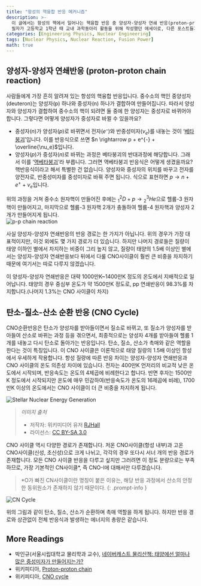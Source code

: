 ```yaml
---
title: "항성의 핵융합 반응 메커니즘"
description: >-
  이 글에서는 항성의 핵에서 일어나는 핵융합 반응 중 양성자-양성자 연쇄 반응(proton-proton chain reaction)과 탄소-질소-산소 순환 반응(CNO cycle)을 소개한다.
  필자가 고등학교 1학년 때 교내 과학동아리 활동을 위해 작성했던 에세이로, 다른 포스트들과는 달리 구어체로 작성되어 있으나 아카이빙 목적으로 당시 원문 그대로 업로드하였음을 밝힌다.
categories: [Engineering Physics, Nuclear Engineering]
tags: [Nuclear Physics, Nuclear Reaction, Fusion Power]
math: true
---
```


## 양성자-양성자 연쇄반응 (proton-proton chain reaction)
사람들에게 가장 흔히 알려져 있는 항성의 핵융합 반응입니다. 중수소의 핵인 중양성자(deuteron)는 양성자(p) 하나와 중성자(n) 하나가 결합하여 만들어집니다. 따라서 양성자와 양성자가 결합하여 중수소의 핵이 되려면 둘 중에 한 양성자는 중성자로 바뀌어야 합니다. 그렇다면 어떻게 양성자가 중성자로 바뀔 수 있을까요?

- 중성자($n$)가 양성자($p$)로 바뀌면서 전자($e⁻$)와 반중성미자($\nu_e$)를 내놓는 것이 ‘[베타붕괴](/posts/Nuclear-Stability-and-Radioactive-Decay/#음의-베타붕괴beta--decay)’입니다. 이를 반응식으로 쓰면 $n \rightarrow p + e^{-} + \overline{\nu_e}$입니다. 
- 양성자($p$)가 중성자($n$)로 바뀌는 과정은 베타붕괴의 반대과정에 해당합니다. 그래서 이를 ‘[역베타붕괴](/posts/Nuclear-Stability-and-Radioactive-Decay/#양의-베타붕괴beta-decay)’라 부릅니다. 그러면 역베타붕괴 반응식은 어떻게 생겼을까요? 핵반응식이라고 해서 특별한 건 없습니다. 양성자와 중성자의 위치를 바꾸고 전자를 양전자로, 반중성미자를 중성미자로 바꿔 주면 됩니다. 식으로 표현하면 $p \rightarrow n + e^{+} + \nu_e$입니다.

위의 과정을 거쳐 중수소 원자핵이 만들어진 후에는 $^2_1D + p \rightarrow {^3_2He}$으로 헬륨-3 원자핵이 만들어지고, 마지막으로 헬륨-3 원자핵 2개가 충돌하여 헬륨-4 원자핵과 양성자 2개가 만들어지게 됩니다.  
![p-p chain reaction](https://upload.wikimedia.org/wikipedia/commons/8/85/Fusion_in_the_Sun.svg)

사실 양성자-양성자 연쇄반응의 반응 경로는 한 가지가 아닙니다. 위의 경우가 가장 대표적이지만, 이것 외에도 몇 가지 경로가 더 있습니다. 하지만 나머지 경로들은 질량이 태양 이하인 별에서 차지하는 비중이 그리 높지 않고, 질량이 태양의 1.5배 이상인 별에서는 양성자-양성자 연쇄반응보다 뒤에서 다룰 CNO사이클이 훨씬 큰 비중을 차지하기 때문에 여기서는 따로 다루지 않겠습니다.

이 양성자-양성자 연쇄반응은 대략 1000만K~1400만K 정도의 온도에서 지배적으로 일어납니다. 태양의 경우 중심부 온도가 약 1500만K 정도로, pp 연쇄반응이 98.3%를 차지합니다.(나머지 1.3%는 CNO 사이클이 차지)

## 탄소-질소-산소 순환 반응 (CNO Cycle)
CNO순환반응은 탄소가 양성자를 받아들이면서 질소로 바뀌고, 또 질소가 양성자를 받아들여 산소로 바뀌는 과정 등을 겪으면서, 최종적으로는 양성자 4개를 받아들여 헬륨 1개를 내놓고 다시 탄소로 돌아가는 반응입니다. 탄소, 질소, 산소가 촉매와 같은 역할을 한다는 것이 특징입니다. 이 CNO 사이클은 이론적으로 태양 질량의 1.5배 이상인 항성에서 우세하게 작용합니다. 항성 질량에 따른 반응 차이는 양성자-양성자 연쇄반응과 CNO 사이클의 온도 의존성 차이에 있습니다. 전자는 400만K 언저리의 비교적 낮은 온도에서 시작되며, 반응속도는 온도의 4제곱에 비례한다고 합니다. 반면 후자는 1500만K 정도에서 시작되지만 온도에 매우 민감하여(반응속도가 온도의 16제곱에 비례), 1700만K 이상의 온도에서는 CNO 사이클이 더 큰 비중을 차지하게 됩니다.

![Stellar Nuclear Energy Generation](https://upload.wikimedia.org/wikipedia/commons/5/5b/Nuclear_energy_generation.svg)
> *이미지 출처*
> - 저작자: 위키미디어 유저 [RJHall](https://commons.wikimedia.org/wiki/User:RJHall)
> - 라이선스: [CC BY-SA 3.0](https://creativecommons.org/licenses/by-sa/3.0/)

CNO 사이클 역시 다양한 경로가 존재합니다. 저온 CNO사이클(항성 내부)과 고온 CNO사이클(신성, 초신성)으로 크게 나뉘고, 각각의 경우 또다시 서너 개의 반응 경로가 존재합니다. 모든 CNO 사이클 반응을 다루고 싶지만 그러려면 이 정도 분량으로는 부족하므로, 가장 기본적인 CN사이클*, 즉 CNO-I에 대해서만 다루겠습니다.

> *O가 빠진 CN사이클이란 명칭이 붙은 이유는, 해당 반응 과정에서 산소의 안정한 동위원소가 존재하지 않기 때문이다.
{: .prompt-info }

![CN Cycle](https://upload.wikimedia.org/wikipedia/commons/2/21/CNO_Cycle.svg)

위의 그림과 같이 탄소, 질소, 산소가 순환하며 촉매 역할을 하게 됩니다. 하지만 반응 경로와 상관없이 전체 반응식과 발생하는 에너지의 총량은 같습니다.

## More Readings
- 박인규(서울시립대학교 물리학과 교수), [네이버캐스트 물리산책: 태양에선 얼마나 많은 중성미자가 만들어지는가?](https://terms.naver.com/entry.naver?docId=4125519&cid=58941&categoryId=58960)
- 위키피디아, [Proton-proton chain](https://en.wikipedia.org/wiki/Proton%E2%80%93proton_chain)
- 위키피디아, [CNO cycle](https://en.wikipedia.org/wiki/CNO_cycle)
